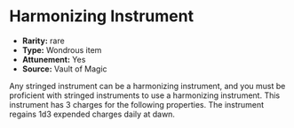
# Harmonizing Instrument

* **Rarity:** rare
* **Type:** Wondrous item
* **Attunement:** Yes
* **Source:** Vault of Magic


Any stringed instrument can be a harmonizing instrument, and you must be proficient with stringed instruments to use a harmonizing instrument. This instrument has 3 charges for the following properties. The instrument regains 1d3 expended charges daily at dawn.

